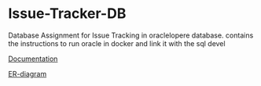 # Issue-Tracker-DB
Database Assignment for Issue Tracking in oraclelopere database. contains the instructions to run oracle in docker and link it with the sql devel

[Documentation](https://github.com/ShresthaRajat/Issue-Tracker-DB/blob/master/17030954%20Rajat%20Shrestha.pdf)

[ER-diagram](https://github.com/ShresthaRajat/Issue-Tracker-DB/blob/master/Issue%20Tracker.svg)

